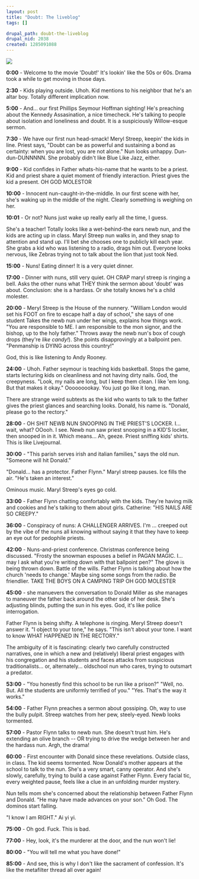 ```yaml
--- 
layout: post
title: "Doubt: The liveblog"
tags: []

drupal_path: doubt-the-liveblog
drupal_nid: 2038
created: 1285091088
---
```

<a href="http://www.imdb.com/title/tt0918927/"><img src="http://www.iwatchstuff.com/2008/09/15/doubt-trailer-streep-hoffma.jpg"></a>

<strong>0:00</strong> - Welcome to the movie 'Doubt!' It's lookin' like the 50s or 60s. Drama took a while to get moving in those days.

<strong>2:30</strong> - Kids playing outside. Uhoh. Kid mentions to his neighbor that he's an altar boy. Totally different implication now.

<strong>5:00</strong> - And... our first Phillips Seymour Hoffman sighting! He's preaching about the Kennedy Assasination, a nice timecheck. He's talking to people about isolation and loneliness and doubt. It is a suspiciously Willow-esque sermon.

<strong>7:30</strong> - We have our first nun head-smack! Meryl Streep, keepin' the kids in line. Priest says, "Doubt can be as powerful and sustaining a bond as certainty: when you are lost, you are not alone." Nun looks unhappy. Dun-dun-DUNNNNN. She probably didn't like Blue Like Jazz, either. 

<strong>9:00</strong> - Kid confides in Father whats-his-name that he wants to be a priest. Kid and priest share a quiet moment of friendly interaction. Priest gives the kid a present. OH GOD MOLESTOR

<strong>10:00</strong> - Innocent nun-caught-in-the-middle. In our first scene with her, she's waking up in the middle of the night. Clearly something is weighing on her.

<strong>10:01</strong> - Or not? Nuns just wake up really early all the time, I guess.

She's a teacher! Totally looks like a wet-behind-the ears newb nun, and the kids are acting up in class. Maryl Streep nun walks in, and they snap to attention and stand up. I'll bet she chooses one to publicly kill each year. She grabs a kid who was listening to a radio, drags him out. Everyone looks nervous, like Zebras trying not to talk about the lion that just took Ned.

<strong>15:00</strong> - Nuns! Eating dinner! It is a very quiet dinner.

<strong>17:00</strong> - Dinner with nuns, still very quiet. OH CRAP maryl streep is ringing a bell. Asks the other nuns what THEY think the sermon about 'doubt' was about. Conclusion: she is a hardass. Or she totally knows he's a child molester.

<strong>20:00</strong> - Meryl Streep is the House of the nunnery. "William London would set his FOOT on fire to escape half a day of school," she says of one student Takes the newb nun under her wings, explains how things work. "You are responsible to ME. I am responsible to the mon signor, and the bishop, up to the holy father." Throws away the newb nun's box of cough drops (they're <em>like candy!</em>). She points disapprovingly at a ballpoint pen. "Penmanship is DYING across this country!"

God, this is like listening to Andy Rooney.

<strong>24:00</strong> - Uhoh. Father seymour is teaching kids basketball. Stops the game, starts lecturing kids on cleanliness and not having dirty nails. God, the creepyness. "Look, my nails are long, but I keep them clean. I like 'em long. But that makes it okay." Ooooooookay. You just go like it long, man.

There are strange weird subtexts as the kid who wants to talk to the father gives the priest glances and searching looks. Donald, his name is. "Donald, please go to the rectory."

<strong>28:00</strong> - OH SHIT NEWB NUN SNOOPING IN THE PRIEST'S LOCKER. I... wait, what? OOooh. I see. Newb nun saw priest snooping in a KID'S locker, then snooped in in it. Which means... Ah, geeze. Priest sniffing kids' shirts. This is like Livejournal.

<strong>30:00</strong> - "This parish serves irish and italian families," says the old nun. "Someone will hit Donald."

"Donald... has a protector. Father Flynn." Maryl streep pauses. Ice fills the air. "He's taken an interest."

Ominous music. Maryl Streep's eyes go cold.

<strong>33:00</strong> - Father Flynn chatting comfortably with the kids. They're having milk and cookies and he's talking to them about girls. Catherine: "HIS NAILS ARE SO CREEPY."

<strong>36:00</strong> - Conspiracy of nuns: A CHALLENGER ARRIVES. I'm ... creeped out by the vibe of the nuns all knowing without saying it that they have to keep an eye out for pedophile priests.

<strong>42:00</strong> - Nuns-and-priest conference. Christmas conference being discussed. "Frosty the snowman espouses a belief in PAGAN MAGIC. I... may I ask what you're writing down with that ballpoint pen?" The glove is being thrown down. Battle of the wills. Father Flynn is talking about how the church 'needs to change.' Maybe sing some songs from the radio. Be friendlier. TAKE THE BOYS ON A CAMPING TRIP OH GOD MOLESTER

<strong>45:00</strong> - she manuevers the conversation to Donald Miller as she manages to maneuver the father back around the other side of her desk. She's adjusting blinds, putting the sun in his eyes. God, it's like police interrogation.

Father Flynn is being shifty. A telephone is ringing. Meryl Streep doesn't answer it. "I object to your tone," he says. "This isn't about your tone. I want to know WHAT HAPPENED IN THE RECTORY."

The ambiguity of it is fascinating: clearly two carefully constructed narratives, one in which a new and (relatively) liberal priest engages with his congregation and his students and faces attacks from suspicious traditionalists... or, alternately... oldschool nun who cares, trying to outsmart a predator.

<strong>53:00</strong> - "You honestly find this school to be run like a prison?" "Well, no. But. All the students are uniformly terrified of you." "Yes. That's the way it works."

<strong>54:00</strong> - Father Flynn preaches a sermon about gossiping. Oh, way to use the bully pulpit. Streep watches from her pew, steely-eyed. Newb looks tormented.

<strong>57:00</strong> - Pastor Flynn talks to newb nun. She doesn't trust him. He's extending an olive branch -- OR trying to drive the wedge between her and the hardass nun. Argh, the drama!

<strong>60:00</strong> - First encounter with Donald since these revelations. Outside class, in class. The kid seems tormented. Now Donald's mother appears at the school to talk to the nun. She's a very smart, canny operator. And she's slowly, carefully, trying to build a case against Father Flynn. Every facial tic, every weighted pause, feels like a clue in an unfolding murder mystery.

Nun tells mom she's concerned about the relationship between Father Flynn and Donald. "He may have made advances on your son." Oh God. The dominos start falling.

"I know I am RIGHT." Ai yi yi.

<strong>75:00</strong> - Oh god. Fuck. This is bad.

<strong>77:00</strong> - Hey, look, it's the murderer at the door, and the nun won't lie!

<strong>80:00</strong> - "You will tell me what you have done!"

<strong>85:00</strong> - And see, this is why I don't like the sacrament of confession. It's like the metafilter thread all over again!
